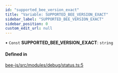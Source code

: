 ```yaml
---
id: "supported_bee_version_exact"
title: "Variable: SUPPORTED_BEE_VERSION_EXACT"
sidebar_label: "SUPPORTED_BEE_VERSION_EXACT"
sidebar_position: 0
custom_edit_url: null
---
```


• `Const` **SUPPORTED\_BEE\_VERSION\_EXACT**: `string`

#### Defined in

[bee-js/src/modules/debug/status.ts:5](https://github.com/ethersphere/bee-js/blob/5b112bf/src/modules/debug/status.ts#L5)
